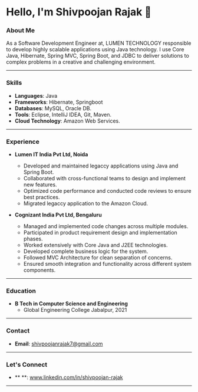 # Hello, I'm Shivpoojan Rajak 👋

### About Me

As a Software Development Engineer at, LUMEN TECHNOLOGY responsible to develop highly scalable applications using Java technology. I use Core Java, Hibernate, Spring MVC, Spring Boot, and JDBC to deliver solutions to complex problems in a creative and challenging environment.

---

### Skills

- **Languages**: Java
- **Frameworks**: Hibernate, Springboot
- **Databases**: MySQL, Oracle DB.
- **Tools**: Eclipse, IntelliJ IDEA, Git, Maven.
- **Cloud Technology**: Amazon Web Services.


---

### Experience

- **Lumen IT India Pvt Ltd, Noida**
  - Developed and maintained legaccy applications using Java and Spring Boot.
  - Collaborated with cross-functional teams to design and implement new features.
  - Optimized code performance and conducted code reviews to ensure best practices.
  - Migrated legaccy application to the Amazon Cloud.

- **Cognizant India Pvt Ltd, Bengaluru** 
  - Managed and implemented code changes across multiple modules.
  - Participated in product requirement design and implementation phases.
  - Worked extensively with Core Java and J2EE technologies.
  - Developed complete business logic for the system.
  - Followed MVC Architecture for clean separation of concerns.
  - Ensured smooth integration and functionality across different system components.

---

### Education

- **B Tech in Computer Science and Engineering**
  - Global Engineering College Jabalpur, 2021
  
---

### Contact

- **Email**: shivpoojanrajak7@gmail.com
---

### Let's Connect

- ** **: www.linkedin.com/in/shivpoojan-rajak

---

